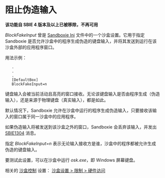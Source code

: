 # 阻止伪造输入

**该功能自 SBIE 4 版本及以上已被移除，不再可用**

_BlockFakeInput_ 曾是 [Sandboxie Ini](SandboxieIni.md) 文件中的一个沙盒设置。它用于指定 Sandboxie 是否允许沙盒中的程序生成伪造的键盘输入，并将其发送到运行在该沙盒外部的应用程序窗口。

用法示例：

```
   .
   .
   .
   [DefaultBox]
   BlockFakeInput=n
```

键盘输入会被当前活动且高亮的窗口接收。无论该键盘输入是否由程序生成（伪造输入），还是来源于物理键盘（真实输入），都是如此。

默认情况下，Sandboxie 允许在沙盒中运行的程序生成伪造输入，只要接收该输入的窗口属于同一沙盒中的应用程序。

如果伪造输入将被发送到该沙盒之外的窗口，Sandboxie 会丢弃该输入，并发出 [SBIE1304](SBIE1304.md) 消息。

指定 _BlockFakeInput=n_ 表示无论输入接收方是谁，沙盒中的程序都被允许生成伪造的键盘输入。

要测试此设置，可以在沙盒中运行 _osk.exe_，即 Windows 屏幕键盘。

相关的 [沙盒控制](SandboxieControl.md) 设置： [沙盒设置 > 限制 > 硬件访问](RestrictionsSettings.md#hardware-access-has-been-removed-from-sandboxie-v4-and-up)
